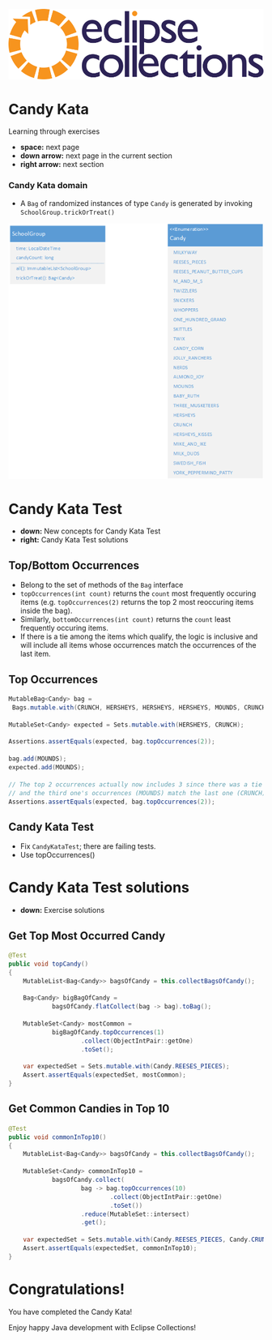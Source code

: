 <!--
  ~ Copyright (c) 2021 Goldman Sachs and others.
  ~ All rights reserved. This program and the accompanying materials
  ~ are made available under the terms of the Eclipse Public License v1.0
  ~ and Eclipse Distribution License v. 1.0 which accompany this distribution.
  ~ The Eclipse Public License is available at http://www.eclipse.org/legal/epl-v10.html
  ~ and the Eclipse Distribution License is available at
  ~ http://www.eclipse.org/org/documents/edl-v10.php.
  -->
![Diagram](../shared/eclipse-collections-logo.png) <!-- .element style="background-color:aliceblue" -->

Candy Kata
========

Learning through exercises

* **space:** next page
* **down arrow:** next page in the current section
* **right arrow:** next section



### Candy Kata domain
 * A ```Bag``` of randomized instances of type ```Candy```  is generated by invoking ```SchoolGroup.trickOrTreat()``` 
 
![Diagram](candy-domain.png) <!-- .element style="width:40%;background-color:aliceblue" -->



Candy Kata Test
==========

* **down:** New concepts for Candy Kata Test
* **right:** Candy Kata Test solutions


Top/Bottom Occurrences
---------------
 * Belong to the set of methods of the ```Bag``` interface
 * ```topOccurrences(int count)``` returns the ```count``` most frequently occuring items (e.g. ```topOccurrences(2)``` returns the top 2 most reoccuring items inside the bag).
 * Similarly, ```bottomOccurrences(int count)``` returns the ```count``` least frequently occuring items. 
 * If there is a tie among the items which qualify, the logic is inclusive and will include all items whose occurrences match the occurrences of the last item.
 
Top Occurrences
--------------- 
 ```java
MutableBag<Candy> bag =
  Bags.mutable.with(CRUNCH, HERSHEYS, HERSHEYS, HERSHEYS, MOUNDS, CRUNCH);

MutableSet<Candy> expected = Sets.mutable.with(HERSHEYS, CRUNCH);

Assertions.assertEquals(expected, bag.topOccurrences(2));

bag.add(MOUNDS);
expected.add(MOUNDS);

// The top 2 occurrences actually now includes 3 since there was a tie (CRUNCH and MOUNDS) 
// and the third one's occurrences (MOUNDS) match the last one (CRUNCH)
Assertions.assertEquals(expected, bag.topOccurrences(2));

 ```

Candy Kata Test
----------
 * Fix `CandyKataTest`; there are failing tests.
 * Use topOccurrences()



Candy Kata Test solutions
====================

* **down:** Exercise solutions

Get Top Most Occurred Candy
------------------------------
```java
@Test
public void topCandy()
{
    MutableList<Bag<Candy>> bagsOfCandy = this.collectBagsOfCandy();

    Bag<Candy> bigBagOfCandy =
            bagsOfCandy.flatCollect(bag -> bag).toBag();

    MutableSet<Candy> mostCommon =
            bigBagOfCandy.topOccurrences(1)
                    .collect(ObjectIntPair::getOne)
                    .toSet();

    var expectedSet = Sets.mutable.with(Candy.REESES_PIECES);
    Assert.assertEquals(expectedSet, mostCommon);
}
```

Get Common Candies in Top 10
-------------------------
```java
@Test
public void commonInTop10()
{
    MutableList<Bag<Candy>> bagsOfCandy = this.collectBagsOfCandy();

    MutableSet<Candy> commonInTop10 =
            bagsOfCandy.collect(
                    bag -> bag.topOccurrences(10)
                            .collect(ObjectIntPair::getOne)
                            .toSet())
                    .reduce(MutableSet::intersect)
                    .get();

    var expectedSet = Sets.mutable.with(Candy.REESES_PIECES, Candy.CRUNCH);
    Assert.assertEquals(expectedSet, commonInTop10);
}
```




Congratulations!
================

You have completed the Candy Kata!

Enjoy happy Java development with Eclipse Collections!
